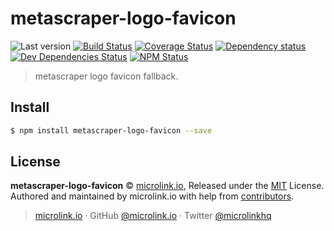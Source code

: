 # metascraper-logo-favicon

![Last version](https://img.shields.io/github/tag/microlinkhq/metascraper-logo-favicon.svg?style=flat-square)
[![Build Status](https://img.shields.io/travis/microlinkhq/metascraper-logo-favicon/master.svg?style=flat-square)](https://travis-ci.org/microlinkhq/metascraper-logo-favicon)
[![Coverage Status](https://img.shields.io/coveralls/microlinkhq/metascraper-logo-favicon.svg?style=flat-square)](https://coveralls.io/github/microlinkhq/metascraper-logo-favicon)
[![Dependency status](https://img.shields.io/david/microlinkhq/metascraper-logo-favicon.svg?style=flat-square)](https://david-dm.org/microlinkhq/metascraper-logo-favicon)
[![Dev Dependencies Status](https://img.shields.io/david/dev/microlinkhq/metascraper-logo-favicon.svg?style=flat-square)](https://david-dm.org/microlinkhq/metascraper-logo-favicon#info=devDependencies)
[![NPM Status](https://img.shields.io/npm/dm/metascraper-logo-favicon.svg?style=flat-square)](https://www.npmjs.org/package/metascraper-logo-favicon)

> metascraper logo favicon fallback.

## Install

```bash
$ npm install metascraper-logo-favicon --save
```

## License

**metascraper-logo-favicon** © [microlink.io](https://microlink.io), Released under the [MIT](https://github.com/microlinkhq/metascraper-logo-favicon/blob/master/LICENSE.md) License.<br>
Authored and maintained by microlink.io with help from [contributors](https://github.com/microlinkhq/metascraper-logo-favicon/contributors).

> [microlink.io](https://microlink.io) · GitHub [@microlink.io](https://github.com/microlinkhq) · Twitter [@microlinkhq](https://twitter.com/microlinkhq)
